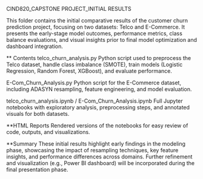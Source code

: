 CIND820_CAPSTONE PROJECT_INITIAL RESULTS

  This folder contains the initial comparative results of the customer churn prediction project, focusing on two datasets: Telco and E-Commerce. It presents the early-stage model outcomes, performance metrics, class balance evaluations, and visual insights prior to final model optimization and dashboard integration.

** Contents
telco_churn_analysis.py
Python script used to preprocess the Telco dataset, handle class imbalance (SMOTE), train models (Logistic Regression, Random Forest, XGBoost), and evaluate performance.

E-Com_Churn_Analysis.py
Python script for the E-Commerce dataset, including ADASYN resampling, feature engineering, and model evaluation.

telco_churn_analysis.ipynb / E-Com_Churn_Analysis.ipynb
Full Jupyter notebooks with exploratory analysis, preprocessing steps, and annotated visuals for both datasets.

**HTML Reports
  Rendered versions of the notebooks for easy review of code, outputs, and visualizations.

 **Summary
  These initial results highlight early findings in the modeling phase, showcasing the impact of resampling techniques, key feature insights, and performance differences across domains. Further refinement and visualization (e.g., Power BI dashboard) will be incorporated during the final presentation phase.
